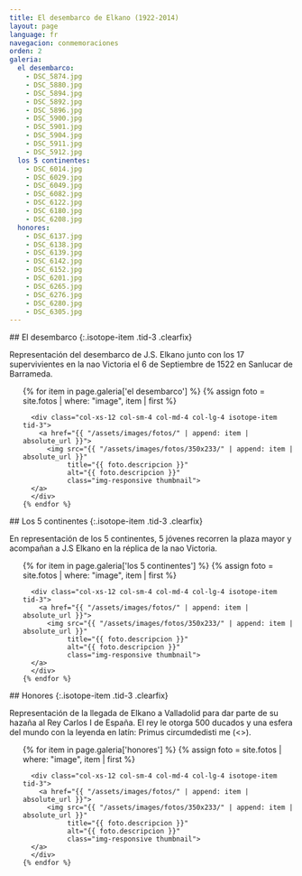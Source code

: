 ```yaml
---
title: El desembarco de Elkano (1922-2014)
layout: page
language: fr
navegacion: conmemoraciones
orden: 2
galeria:
  el desembarco:
    - DSC_5874.jpg
    - DSC_5880.jpg
    - DSC_5894.jpg
    - DSC_5892.jpg
    - DSC_5896.jpg
    - DSC_5900.jpg
    - DSC_5901.jpg
    - DSC_5904.jpg
    - DSC_5911.jpg
    - DSC_5912.jpg
  los 5 continentes:
    - DSC_6014.jpg
    - DSC_6029.jpg
    - DSC_6049.jpg
    - DSC_6082.jpg
    - DSC_6122.jpg
    - DSC_6180.jpg
    - DSC_6208.jpg
  honores:
    - DSC_6137.jpg
    - DSC_6138.jpg
    - DSC_6139.jpg
    - DSC_6142.jpg
    - DSC_6152.jpg
    - DSC_6201.jpg
    - DSC_6265.jpg
    - DSC_6276.jpg
    - DSC_6280.jpg
    - DSC_6305.jpg
---
```


<div class="row isotope" markdown="1">
## El desembarco
{:.isotope-item .tid-3 .clearfix}

  <div class="isotope-item tid-3 clearfix" markdown="1">

  Representación del desembarco de J.S. Elkano junto con los 17 supervivientes en la nao Victoria el 6 de Septiembre de 1522 en Sanlucar de Barrameda.

  </div>
</div>
<div class="row isotope">
  <ul class="list-unstyled" data-sort-id="fotos-centenario">
    {% for item in page.galeria['el desembarco'] %}
    {% assign foto = site.fotos | where: "image", item | first %}

      <div class="col-xs-12 col-sm-4 col-md-4 col-lg-4 isotope-item tid-3">
        <a href="{{ "/assets/images/fotos/" | append: item | absolute_url }}">
          <img src="{{ "/assets/images/fotos/350x233/" | append: item | absolute_url }}"
               title="{{ foto.descripcion }}"
               alt="{{ foto.descripcion }}"
               class="img-responsive thumbnail">
      </a>
      </div>
    {% endfor %}
  </ul>
</div>

<div class="row isotope" markdown="1">
## Los 5 continentes
{:.isotope-item .tid-3 .clearfix}

  <div class="isotope-item tid-3 clearfix" markdown="1">

  En representación de los 5 continentes, 5 jóvenes recorren la plaza mayor y acompañan a J.S Elkano en la réplica de la nao Victoria.

  </div>
</div>
<div class="row isotope">
  <ul class="list-unstyled" data-sort-id="fotos-centenario">
    {% for item in page.galeria['los 5 continentes'] %}
    {% assign foto = site.fotos | where: "image", item | first %}

      <div class="col-xs-12 col-sm-4 col-md-4 col-lg-4 isotope-item tid-3">
        <a href="{{ "/assets/images/fotos/" | append: item | absolute_url }}">
          <img src="{{ "/assets/images/fotos/350x233/" | append: item | absolute_url }}"
               title="{{ foto.descripcion }}"
               alt="{{ foto.descripcion }}"
               class="img-responsive thumbnail">
      </a>
      </div>
    {% endfor %}
  </ul>
</div>

<div class="row isotope" markdown="1">
##  Honores
{:.isotope-item .tid-3 .clearfix}

  <div class="isotope-item tid-3 clearfix" markdown="1">

  Representación de la llegada de Elkano a Valladolid para dar parte de su hazaña al Rey Carlos I de España. El rey le otorga 500 ducados y una esfera del mundo con la leyenda en latín: Primus circumdedisti me (<<El primero que me circundaste>>).

  </div>
</div>
<div class="row isotope">
  <ul class="list-unstyled" data-sort-id="fotos-centenario">
    {% for item in page.galeria['honores'] %}
    {% assign foto = site.fotos | where: "image", item | first %}

      <div class="col-xs-12 col-sm-4 col-md-4 col-lg-4 isotope-item tid-3">
        <a href="{{ "/assets/images/fotos/" | append: item | absolute_url }}">
          <img src="{{ "/assets/images/fotos/350x233/" | append: item | absolute_url }}"
               title="{{ foto.descripcion }}"
               alt="{{ foto.descripcion }}"
               class="img-responsive thumbnail">
      </a>
      </div>
    {% endfor %}
  </ul>
</div>
